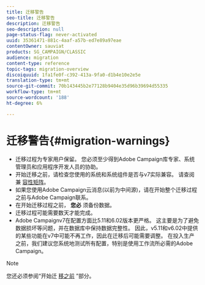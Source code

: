 ```yaml
---
title: 迁移警告
seo-title: 迁移警告
description: 迁移警告
seo-description: null
page-status-flag: never-activated
uuid: 35361471-881c-4aaf-a57b-ed7e89a97eae
contentOwner: sauviat
products: SG_CAMPAIGN/CLASSIC
audience: migration
content-type: reference
topic-tags: migration-overview
discoiquuid: 1fa1fe0f-c392-413a-9fa0-d1b4e10e2e5e
translation-type: tm+mt
source-git-commit: 70b143445b2e77128b9404e35d96b39694d55335
workflow-type: tm+mt
source-wordcount: '188'
ht-degree: 6%

---
```



# 迁移警告{#migration-warnings}

* 迁移过程为专家用户保留。 您必须至少得到Adobe Campaign库专家、系统管理员和应用程序开发人员的协助。
* 开始迁移之前，请检查您使用的系统和系统组件是否与v7实际兼容。 请查阅兼 [容性矩阵](https://helpx.adobe.com/cn/campaign/kb/compatibility-matrix.html)。
* 如果您使用Adobe Campaign云消息(以前为中间源)，请在开始整个迁移过程之前与Adobe Campaign联系。
* 在开始迁移过程之前， **您必** 须备份数据。
* 迁移过程可能需要数天才能完成。
* Adobe Campaignv7在配置方面比5.11和6.02版本更严格。 这主要是为了避免数据损坏等问题，并在数据库中保持数据完整性。 因此，v5.11和v6.02中提供的某些功能在v7中可能不再工作，因此在迁移后可能需要调整。 在投入生产之前，我们建议您系统地测试所有配置，特别是使用工作流所必需的Adobe Campaign。

>[!NOTE]
>
>您还必须参阅“开始迁 [移之前](../../migration/using/before-starting-migration.md) ”部分。

